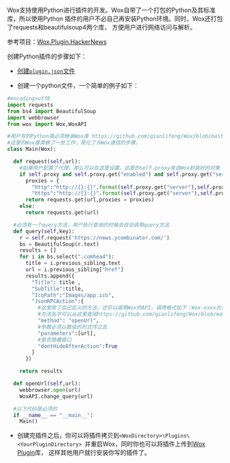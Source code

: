 Wox支持使用Python进行插件的开发。Wox自带了一个打包的Python及其标准库，所以使用Python
插件的用户不必自己再安装Python环境。同时，Wox还打包了requests和beautifulsoup4两个库，
方便用户进行网络访问与解析。

参考项目：[Wox.Plugin.HackerNews](https://github.com/qianlifeng/Wox.Plugin.HackerNews)

创建Python插件的步骤如下：  

* [创建`plugin.json`文件](plugin_json.html)

* 创建一个python文件，一个简单的例子如下：  

```python
#encoding=utf8
import requests
from bs4 import BeautifulSoup
import webbrowser
from wox import Wox,WoxAPI

#用户写的Python类必须继承Wox类 https://github.com/qianlifeng/Wox/blob/master/PythonHome/wox.py
#这里的Wox基类做了一些工作，简化了与Wox通信的步骤。
class Main(Wox):

  def request(self,url):
    #如果用户配置了代理，那么可以在这里设置。这里的self.proxy来自Wox封装好的对象
    if self.proxy and self.proxy.get("enabled") and self.proxy.get("server"):
      proxies = {
        "http":"http://{}:{}".format(self.proxy.get("server"),self.proxy.get("port")),
        "https":"http://{}:{}".format(self.proxy.get("server"),self.proxy.get("port"))}
      return requests.get(url,proxies = proxies)
    else:
      return requests.get(url)

  #必须有一个query方法，用户执行查询的时候会自动调用query方法
  def query(self,key):
    r = self.request('https://news.ycombinator.com/')
    bs = BeautifulSoup(r.text)
    results = []
    for i in bs.select(".comhead"):
      title = i.previous_sibling.text
      url = i.previous_sibling["href"]
      results.append({
        "Title": title ,
        "SubTitle":title,
        "IcoPath":"Images/app.ico",
        "JsonRPCAction":{
          #这里除了自已定义的方法，还可以调用Wox的API。调用格式如下：Wox.xxxx方法名
          #方法名字可以从这里查阅https://github.com/qianlifeng/Wox/blob/master/Wox.Plugin/IPublicAPI.cs 直接同名方法即可
          "method": "openUrl",
          #参数必须以数组的形式传过去
          "parameters":[url],
          #是否隐藏窗口
          "dontHideAfterAction":True
        }
      })

    return results

  def openUrl(self,url):
    webbrowser.open(url)
    WoxAPI.change_query(url)

  #以下代码是必须的
  if __name__ == "__main__":
    Main()
```

* 创建完插件之后，你可以将插件拷贝到`<WoxDirectory>\Plugins\<YourPluginDirectory> `并重启Wox，同时你也可以将插件上传到[Wox Plugin](http://www.getwox.com/plugin)库，
这样其他用户就行安装你写的插件了。
